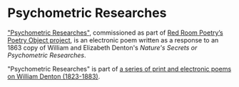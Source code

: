 # Psychometric Researches

["Psychometric Researches"](https://thecodeofthings.com/poems/psychometric-researches/), commissioned as part of [Red Room Poetry’s](https://redroompoetry.org/) [Poetry Object project](https://redroompoetry.org/projects/poetry-object/), is an electronic poem written as a response to an 1863 copy of William and Elizabeth Denton's *Nature's Secrets or Psychometric Researches*.

"Psychometric Researches" is part of [a series of print and electronic poems on William Denton (1823-1883)](https://thecodeofthings.com).
